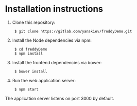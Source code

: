 Installation instructions
=====

1. Clone this repository:

        $ git clone https://gitlab.com/yanakiev/freddyDemo.git
2. Install the Node dependencies via npm:

        $ cd freddyDemo
        $ npm install
3. Install the frontend dependencies via bower:

        $ bower install
4. Run the web application server:

        $ npm start

The application server listens on port 3000 by default.
